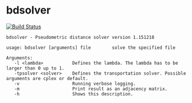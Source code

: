 # bdsolver
[![Build Status](https://travis-ci.org/bossen/bdsolver.svg?branch=master)](https://travis-ci.org/bossen/bdsolver)

```
bdsolver - Pseudometric distance solver version 1.151218

usage: bdsolver [arguments] file        solve the specified file

Arguments:
   -l <lambda>           Defines the lambda. The lambda has to be larger than 0 up to 1.
   -tpsolver <solver>    Defines the transportation solver. Possible arguments are cplex or default.
   -v                    Running verbose logging.
   -m                    Print result as an adjacency matrix.
   -h                    Shows this description.
```
